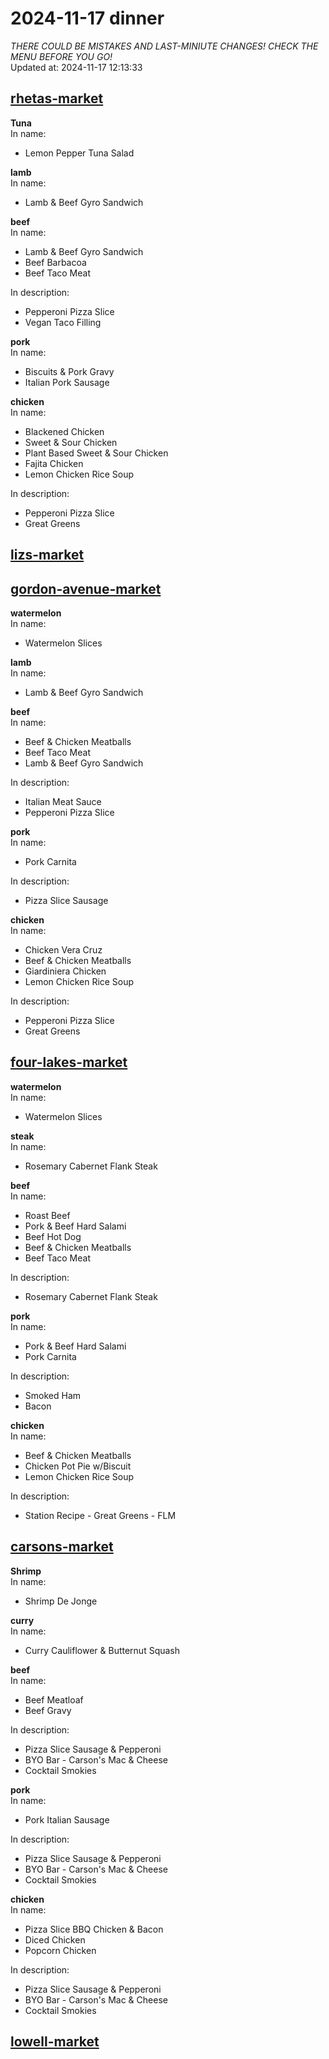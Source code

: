 # 2024-11-17 dinner  
*THERE COULD BE MISTAKES AND LAST-MINIUTE CHANGES! CHECK THE MENU BEFORE YOU GO!*  
Updated at: 2024-11-17 12:13:33  
## [rhetas-market](https://wisc-housingdining.nutrislice.com/menu/rhetas-market/dinner/2024-11-17)  
**Tuna**  
In name:   
 - Lemon Pepper Tuna Salad  
  
**lamb**  
In name:   
 - Lamb & Beef Gyro Sandwich  
  
**beef**  
In name:   
 - Lamb & Beef Gyro Sandwich  
 - Beef Barbacoa  
 - Beef Taco Meat  
  
In description:   
 - Pepperoni Pizza Slice  
 - Vegan Taco Filling  
  
**pork**  
In name:   
 - Biscuits & Pork Gravy  
 - Italian Pork Sausage  
  
**chicken**  
In name:   
 - Blackened Chicken  
 - Sweet & Sour Chicken  
 - Plant Based Sweet & Sour Chicken  
 - Fajita Chicken  
 - Lemon Chicken Rice Soup  
  
In description:   
 - Pepperoni Pizza Slice  
 - Great Greens  
  
## [lizs-market](https://wisc-housingdining.nutrislice.com/menu/lizs-market/dinner/2024-11-17)  
## [gordon-avenue-market](https://wisc-housingdining.nutrislice.com/menu/gordon-avenue-market/dinner/2024-11-17)  
**watermelon**  
In name:   
 - Watermelon Slices  
  
**lamb**  
In name:   
 - Lamb & Beef Gyro Sandwich  
  
**beef**  
In name:   
 - Beef & Chicken Meatballs  
 - Beef Taco Meat  
 - Lamb & Beef Gyro Sandwich  
  
In description:   
 - Italian Meat Sauce  
 - Pepperoni Pizza Slice  
  
**pork**  
In name:   
 - Pork Carnita  
  
In description:   
 - Pizza Slice Sausage  
  
**chicken**  
In name:   
 - Chicken Vera Cruz  
 - Beef & Chicken Meatballs  
 - Giardiniera Chicken  
 - Lemon Chicken Rice Soup  
  
In description:   
 - Pepperoni Pizza Slice  
 - Great Greens  
  
## [four-lakes-market](https://wisc-housingdining.nutrislice.com/menu/four-lakes-market/dinner/2024-11-17)  
**watermelon**  
In name:   
 - Watermelon Slices  
  
**steak**  
In name:   
 - Rosemary Cabernet Flank Steak  
  
**beef**  
In name:   
 - Roast Beef  
 - Pork & Beef Hard Salami  
 - Beef Hot Dog  
 - Beef & Chicken Meatballs  
 - Beef Taco Meat  
  
In description:   
 - Rosemary Cabernet Flank Steak  
  
**pork**  
In name:   
 - Pork & Beef Hard Salami  
 - Pork Carnita  
  
In description:   
 - Smoked Ham  
 - Bacon  
  
**chicken**  
In name:   
 - Beef & Chicken Meatballs  
 - Chicken Pot Pie w/Biscuit  
 - Lemon Chicken Rice Soup  
  
In description:   
 - Station Recipe - Great Greens - FLM  
  
## [carsons-market](https://wisc-housingdining.nutrislice.com/menu/carsons-market/dinner/2024-11-17)  
**Shrimp**  
In name:   
 - Shrimp De Jonge  
  
**curry**  
In name:   
 - Curry Cauliflower & Butternut Squash  
  
**beef**  
In name:   
 - Beef Meatloaf  
 - Beef Gravy  
  
In description:   
 - Pizza Slice Sausage & Pepperoni  
 - BYO Bar - Carson's Mac & Cheese  
 - Cocktail Smokies  
  
**pork**  
In name:   
 - Pork Italian Sausage  
  
In description:   
 - Pizza Slice Sausage & Pepperoni  
 - BYO Bar - Carson's Mac & Cheese  
 - Cocktail Smokies  
  
**chicken**  
In name:   
 - Pizza Slice BBQ Chicken & Bacon  
 - Diced Chicken  
 - Popcorn Chicken  
  
In description:   
 - Pizza Slice Sausage & Pepperoni  
 - BYO Bar - Carson's Mac & Cheese  
 - Cocktail Smokies  
  
## [lowell-market](https://wisc-housingdining.nutrislice.com/menu/lowell-market/dinner/2024-11-17)  
  
